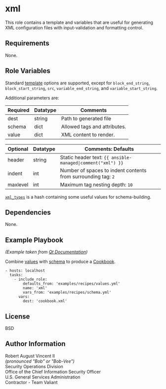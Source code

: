 xml
===

This role contains a template and variables that are useful for generating XML configuration files with input-validation and formatting control.

Requirements
------------

None.

Role Variables
--------------

Standard [template](https://docs.ansible.com/ansible/latest/modules/template_module.html#template-module)
options are supported, except for `block_end_string`, `block_start_string`, `src`,
`variable_end_string`, and `variable_start_string`.

Additional parameters are:

| Required | Datatype | Comments                     |
|----------|----------|------------------------------|
| dest     | string   | Path to generated file       |
| schema   | dict     | Allowed tags and attributes. |
| value    | dict     | XML content to render.       |

| Optional | Datatype   | Comments:  Defaults                                           |
|----------|------------|---------------------------------------------------------------|
| header   | string     | Static header text: `{{ ansible-managed\|comment("xml") }}`   |
| indent   | int        | Number of spaces to indent contents from surrounding tag: `2` |
| maxlevel | int        | Maximum tag nesting depth: `10`                               |

[`xml_types`](vars/main.yml) is a hash containing some useful values for schema-building.

Dependencies
------------

None.

Example Playbook
----------------

*(Example taken from [Qt Documentation](https://doc.qt.io/))*

Combine [values](defaults/examples/recipes/values.yml) with [schema](vars/examples/recipes/schema.yml) to produce a [Cookbook](http://doc.qt.io/qt-5/qtxmlpatterns-recipes-files-cookbook-xml.html).

```
- hosts: localhost
  tasks:
    - include_role:
        defaults_from: 'examples/recipes/values.yml'
        name: 'xml'
        vars_from: 'examples/recipes/schema.yml'
      vars:
        dest: 'cookbook.xml'
```

License
-------

BSD

Author Information
------------------

Robert August Vincent II  
*(pronounced "Bob" or "Bob-Vee")*  
Security Operations Division  
Office of the Chief Information Security Officer  
U.S. General Services Administration  
Contractor - Team Valiant  
